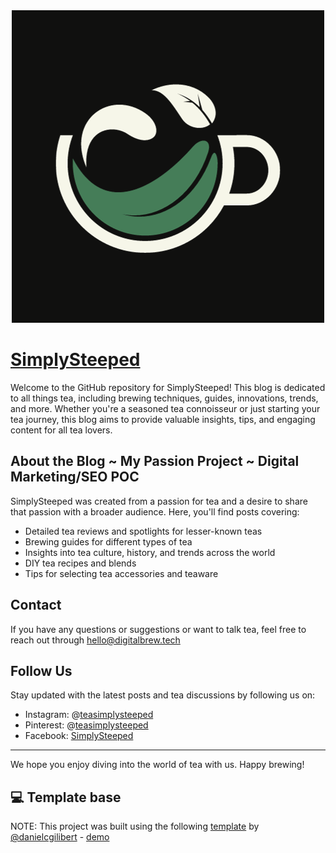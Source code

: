 <div align="center">

<img src="public/branding/DarkLogo.png" alt="Screenshot" />

</div>

# [SimplySteeped](https://www.simplysteeped.com/)

Welcome to the GitHub repository for SimplySteeped! This blog is dedicated to all things tea, including brewing techniques, guides, innovations, trends, and more. Whether you're a seasoned tea connoisseur or just starting your tea journey, this blog aims to provide valuable insights, tips, and engaging content for all tea lovers.

## About the Blog ~ My Passion Project ~ Digital Marketing/SEO POC

SimplySteeped was created from a passion for tea and a desire to share that passion with a broader audience. Here, you'll find posts covering:

- Detailed tea reviews and spotlights for lesser-known teas
- Brewing guides for different types of tea
- Insights into tea culture, history, and trends across the world
- DIY tea recipes and blends
- Tips for selecting tea accessories and teaware

## Contact

If you have any questions or suggestions or want to talk tea, feel free to reach out through hello@digitalbrew.tech

## Follow Us

Stay updated with the latest posts and tea discussions by following us on:

- Instagram: @[teasimplysteeped](https://www.instagram.com/teasimplysteeped/)
- Pinterest: @[teasimplysteeped](https://www.pinterest.com/teasimplysteeped/?actingBusinessId=1060597918404359482)
- Facebook: [SimplySteeped](https://www.facebook.com/profile.php?id=61555271277926)

---

We hope you enjoy diving into the world of tea with us. Happy brewing!

## 💻 Template base

NOTE: This project was built using the following [template](https://github.com/danielcgilibert/blog-template) by [@danielcgilibert](https://github.com/danielcgilibert) - [demo](https://blog-template-gray.vercel.app/)
